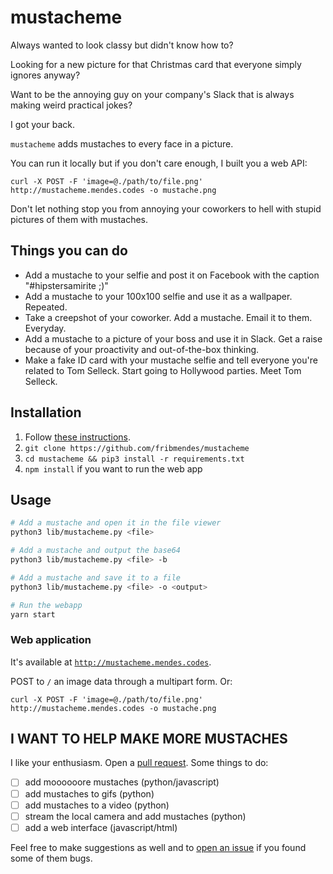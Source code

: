 # mustacheme

Always wanted to look classy but didn't know how to?

Looking for a new picture for that Christmas card that everyone simply ignores
anyway?

Want to be the annoying guy on your company's Slack that is always making weird
practical jokes?

I got your back.

`mustacheme` adds mustaches to every face in a picture.

You can run it locally but if you don't care enough, I built you a web API:

`curl -X POST -F 'image=@./path/to/file.png' http://mustacheme.mendes.codes -o
mustache.png`

Don't let nothing stop you from annoying your coworkers to hell with stupid
pictures of them with mustaches.

## Things you can do

* Add a mustache to your selfie and post it on Facebook with the caption
  "#hipstersamirite ;)"
* Add a mustache to your 100x100 selfie and use it as a wallpaper. Repeated.
* Take a creepshot of your coworker. Add a mustache. Email it to them. Everyday.
* Add a mustache to a picture of your boss and use it in Slack. Get a raise because of your proactivity and out-of-the-box thinking.
* Make a fake ID card with your mustache selfie and tell everyone you're related
  to Tom Selleck. Start going to Hollywood parties. Meet Tom Selleck.

## Installation

1. Follow [these instructions](https://gist.github.com/ageitgey/629d75c1baac34dfa5ca2a1928a7aeaf).
2. `git clone https://github.com/fribmendes/mustacheme`
3. `cd mustacheme && pip3 install -r requirements.txt`
4. `npm install` if you want to run the web app

## Usage

```bash
# Add a mustache and open it in the file viewer
python3 lib/mustacheme.py <file>

# Add a mustache and output the base64
python3 lib/mustacheme.py <file> -b

# Add a mustache and save it to a file
python3 lib/mustacheme.py <file> -o <output>

# Run the webapp
yarn start
```

### Web application

It's available at
[`http://mustacheme.mendes.codes`](http://mustacheme.mendes.codes).

POST to `/` an image data through a multipart form. Or:

`curl -X POST -F 'image=@./path/to/file.png' http://mustacheme.mendes.codes -o
mustache.png`

## I WANT TO HELP MAKE MORE MUSTACHES

I like your enthusiasm. Open a [pull
request](https://github.com/fribmendes/mustacheme/pulls). Some things to do:

* [ ] add moooooore mustaches (python/javascript)
* [ ] add mustaches to gifs (python)
* [ ] add mustaches to a video (python)
* [ ] stream the local camera and add mustaches (python)
* [ ] add a web interface (javascript/html)

Feel free to make suggestions as well and to [open an
issue](https://github.com/fribmendes/mustacheme/issues/new) if you found some of
them bugs.
